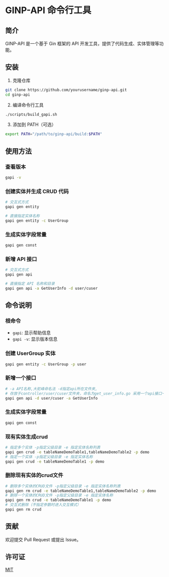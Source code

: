 # GINP-API 命令行工具

## 简介

GINP-API 是一个基于 Gin 框架的 API 开发工具，提供了代码生成、实体管理等功能。

## 安装

1. 克隆仓库
```bash
git clone https://github.com/yourusername/ginp-api.git
cd ginp-api
```

2. 编译命令行工具
```bash
./scripts/build_gapi.sh
```

3. 添加到 PATH（可选）
```bash
export PATH="/path/to/ginp-api/build:$PATH"
```

## 使用方法

### 查看版本
```bash
gapi -v
```

### 创建实体并生成 CRUD 代码
```bash
# 交互式方式
gapi gen entity

# 直接指定实体名称
gapi gen entity -c UserGroup
```

### 生成实体字段常量
```bash
gapi gen const
```

### 新增 API 接口
```bash
# 交互式方式
gapi gen api

# 直接指定 API 名称和目录
gapi gen api -a GetUserInfo -d user/cuser
```

## 命令说明

### 根命令
- `gapi`: 显示帮助信息
- `gapi -v`: 显示版本信息

### 创建 UserGroup 实体
```bash
gapi gen entity -c UserGroup -p user
```

### 新增一个接口
```bash
# -a API名称,大驼峰命名法 -d指定api所在文件夹,
# 存放于controller/user/cuser文件夹，命名为get_user_info.go 采用一个api接口一个文件的方式
gapi gen api -d user/cuser -a GetUserInfo 
```

### 生成实体字段常量  
```bash 
gapi gen const 
```

### 现有实体生成crud
```bash
# 指定多个实体 -p指定父级目录 -e 指定实体名称列表
gapi gen crud -e tableNameDemoTable1,tableNameDemoTable2 -p demo
# 指定一个实体 -p指定父级目录 -e 指定实体名称
gapi gen crud -e tableNameDemoTable1 -p demo
```

### 删除现有实体的crud文件
```bash
# 删除多个实体的CRUD文件 -p指定父级目录 -e 指定实体名称列表
gapi gen rm crud -e tableNameDemoTable1,tableNameDemoTable2 -p demo
# 删除一个实体的CRUD文件 -p指定父级目录 -e 指定实体名称
gapi gen rm crud -e tableNameDemoTable1 -p demo
# 交互式删除（不指定参数时进入交互模式）
gapi gen rm crud
```

## 贡献

欢迎提交 Pull Request 或提出 Issue。

## 许可证

[MIT](LICENSE)